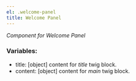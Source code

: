 ```yaml
---
el: .welcome-panel
title: Welcome Panel
---
```

_Component for Welcome Panel_

### Variables:
* title: [object] content for _title_ twig block.
* content: [object] content for _main_ twig block.
